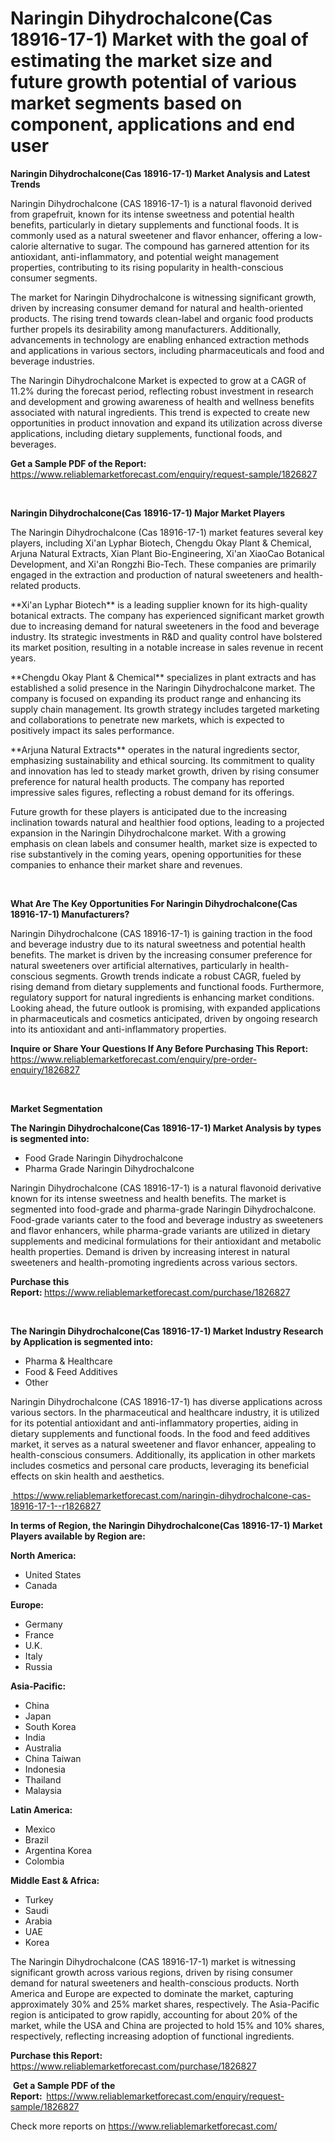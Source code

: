 <p><h1>Naringin Dihydrochalcone(Cas 18916-17-1) Market with the goal of estimating the market size and future growth potential of various market segments based on component, applications and end user</h1></p><p><strong>Naringin Dihydrochalcone(Cas 18916-17-1) Market Analysis and Latest Trends</strong></p>
<p><p>Naringin Dihydrochalcone (CAS 18916-17-1) is a natural flavonoid derived from grapefruit, known for its intense sweetness and potential health benefits, particularly in dietary supplements and functional foods. It is commonly used as a natural sweetener and flavor enhancer, offering a low-calorie alternative to sugar. The compound has garnered attention for its antioxidant, anti-inflammatory, and potential weight management properties, contributing to its rising popularity in health-conscious consumer segments.</p><p>The market for Naringin Dihydrochalcone is witnessing significant growth, driven by increasing consumer demand for natural and health-oriented products. The rising trend towards clean-label and organic food products further propels its desirability among manufacturers. Additionally, advancements in technology are enabling enhanced extraction methods and applications in various sectors, including pharmaceuticals and food and beverage industries.</p><p>The Naringin Dihydrochalcone Market is expected to grow at a CAGR of 11.2% during the forecast period, reflecting robust investment in research and development and growing awareness of health and wellness benefits associated with natural ingredients. This trend is expected to create new opportunities in product innovation and expand its utilization across diverse applications, including dietary supplements, functional foods, and beverages.</p></p>
<p><strong>Get a Sample PDF of the Report:&nbsp;</strong> <a href="https://www.reliablemarketforecast.com/enquiry/request-sample/1826827?utm_campaign=2307&utm_medium=2&utm_source=Github&utm_content=ia&utm_term=03042025&utm_id=naringin-dihydrochalconecas-18916-17-1">https://www.reliablemarketforecast.com/enquiry/request-sample/1826827</a></p>
<p>&nbsp;</p>
<p><strong>Naringin Dihydrochalcone(Cas 18916-17-1) Major Market Players</strong></p>
<p><p>The Naringin Dihydrochalcone (Cas 18916-17-1) market features several key players, including Xi'an Lyphar Biotech, Chengdu Okay Plant & Chemical, Arjuna Natural Extracts, Xian Plant Bio-Engineering, Xi'an XiaoCao Botanical Development, and Xi'an Rongzhi Bio-Tech. These companies are primarily engaged in the extraction and production of natural sweeteners and health-related products.</p><p>**Xi'an Lyphar Biotech** is a leading supplier known for its high-quality botanical extracts. The company has experienced significant market growth due to increasing demand for natural sweeteners in the food and beverage industry. Its strategic investments in R&D and quality control have bolstered its market position, resulting in a notable increase in sales revenue in recent years.</p><p>**Chengdu Okay Plant & Chemical** specializes in plant extracts and has established a solid presence in the Naringin Dihydrochalcone market. The company is focused on expanding its product range and enhancing its supply chain management. Its growth strategy includes targeted marketing and collaborations to penetrate new markets, which is expected to positively impact its sales performance.</p><p>**Arjuna Natural Extracts** operates in the natural ingredients sector, emphasizing sustainability and ethical sourcing. Its commitment to quality and innovation has led to steady market growth, driven by rising consumer preference for natural health products. The company has reported impressive sales figures, reflecting a robust demand for its offerings.</p><p>Future growth for these players is anticipated due to the increasing inclination towards natural and healthier food options, leading to a projected expansion in the Naringin Dihydrochalcone market. With a growing emphasis on clean labels and consumer health, market size is expected to rise substantively in the coming years, opening opportunities for these companies to enhance their market share and revenues.</p></p>
<p>&nbsp;</p>
<p><strong>What Are The Key Opportunities For Naringin Dihydrochalcone(Cas 18916-17-1) Manufacturers?</strong></p>
<p><p>Naringin Dihydrochalcone (CAS 18916-17-1) is gaining traction in the food and beverage industry due to its natural sweetness and potential health benefits. The market is driven by the increasing consumer preference for natural sweeteners over artificial alternatives, particularly in health-conscious segments. Growth trends indicate a robust CAGR, fueled by rising demand from dietary supplements and functional foods. Furthermore, regulatory support for natural ingredients is enhancing market conditions. Looking ahead, the future outlook is promising, with expanded applications in pharmaceuticals and cosmetics anticipated, driven by ongoing research into its antioxidant and anti-inflammatory properties.</p></p>
<p><strong>Inquire or Share Your Questions If Any Before Purchasing This Report:</strong> <a href="https://www.reliablemarketforecast.com/enquiry/pre-order-enquiry/1826827?utm_campaign=2307&utm_medium=2&utm_source=Github&utm_content=ia&utm_term=03042025&utm_id=naringin-dihydrochalconecas-18916-17-1">https://www.reliablemarketforecast.com/enquiry/pre-order-enquiry/1826827</a></p>
<p>&nbsp;</p>
<p><strong>Market Segmentation</strong></p>
<p><strong>The Naringin Dihydrochalcone(Cas 18916-17-1) Market Analysis by types is segmented into:</strong></p>
<p><ul><li>Food Grade Naringin Dihydrochalcone</li><li>Pharma Grade Naringin Dihydrochalcone</li></ul></p>
<p><p>Naringin Dihydrochalcone (CAS 18916-17-1) is a natural flavonoid derivative known for its intense sweetness and health benefits. The market is segmented into food-grade and pharma-grade Naringin Dihydrochalcone. Food-grade variants cater to the food and beverage industry as sweeteners and flavor enhancers, while pharma-grade variants are utilized in dietary supplements and medicinal formulations for their antioxidant and metabolic health properties. Demand is driven by increasing interest in natural sweeteners and health-promoting ingredients across various sectors.</p></p>
<p><strong>Purchase this Report:&nbsp;</strong><a href="https://www.reliablemarketforecast.com/purchase/1826827?utm_campaign=2307&utm_medium=2&utm_source=Github&utm_content=ia&utm_term=03042025&utm_id=naringin-dihydrochalconecas-18916-17-1">https://www.reliablemarketforecast.com/purchase/1826827</a></p>
<p>&nbsp;</p>
<p><strong>The Naringin Dihydrochalcone(Cas 18916-17-1) Market Industry Research by Application is segmented into:</strong></p>
<p><ul><li>Pharma & Healthcare</li><li>Food & Feed Additives</li><li>Other</li></ul></p>
<p><p>Naringin Dihydrochalcone (CAS 18916-17-1) has diverse applications across various sectors. In the pharmaceutical and healthcare industry, it is utilized for its potential antioxidant and anti-inflammatory properties, aiding in dietary supplements and functional foods. In the food and feed additives market, it serves as a natural sweetener and flavor enhancer, appealing to health-conscious consumers. Additionally, its application in other markets includes cosmetics and personal care products, leveraging its beneficial effects on skin health and aesthetics.</p></p>
<p><a href="https://www.reliablemarketforecast.com/naringin-dihydrochalcone-cas-18916-17-1--r1826827?utm_campaign=2307&utm_medium=2&utm_source=Github&utm_content=ia&utm_term=03042025&utm_id=naringin-dihydrochalconecas-18916-17-1">&nbsp;https://www.reliablemarketforecast.com/naringin-dihydrochalcone-cas-18916-17-1--r1826827</a></p>
<p><strong>In terms of Region, the Naringin Dihydrochalcone(Cas 18916-17-1) Market Players available by Region are:</strong></p>
<p>
    <p> <strong> North America: </strong>
        <ul>
            <li>United States</li>
            <li>Canada</li>
        </ul>
        </p> 
    <p> <strong> Europe: </strong>
        <ul>
            <li>Germany</li>
            <li>France</li>
            <li>U.K.</li>
            <li>Italy</li>
            <li>Russia</li>
        </ul>
        </p> 
    <p> <strong> Asia-Pacific: </strong>
        <ul>
            <li>China</li>
            <li>Japan</li>
            <li>South Korea</li>
            <li>India</li>
            <li>Australia</li>
            <li>China Taiwan</li>
            <li>Indonesia</li>
            <li>Thailand</li>
            <li>Malaysia</li>
        </ul>
        </p> 
    <p> <strong> Latin America: </strong>
        <ul>
            <li>Mexico</li>
            <li>Brazil</li>
            <li>Argentina Korea</li>
            <li>Colombia</li>
        </ul>
        </p> 
    <p> <strong> Middle East & Africa: </strong>
        <ul>
            <li>Turkey</li>
            <li>Saudi</li>
            <li>Arabia</li>
            <li>UAE</li>
            <li>Korea</li>
        </ul>
    </p>
    </p>
<p><p>The Naringin Dihydrochalcone (CAS 18916-17-1) market is witnessing significant growth across various regions, driven by rising consumer demand for natural sweeteners and health-conscious products. North America and Europe are expected to dominate the market, capturing approximately 30% and 25% market shares, respectively. The Asia-Pacific region is anticipated to grow rapidly, accounting for about 20% of the market, while the USA and China are projected to hold 15% and 10% shares, respectively, reflecting increasing adoption of functional ingredients.</p></p>
<p><strong>Purchase this Report: </strong><a href="https://www.reliablemarketforecast.com/purchase/1826827?utm_campaign=2307&utm_medium=2&utm_source=Github&utm_content=ia&utm_term=03042025&utm_id=naringin-dihydrochalconecas-18916-17-1">https://www.reliablemarketforecast.com/purchase/1826827</a></p>
<p>&nbsp;<strong>Get a Sample PDF of the Report:&nbsp;&nbsp;</strong><a href="https://www.reliablemarketforecast.com/enquiry/request-sample/1826827?utm_campaign=2307&utm_medium=2&utm_source=Github&utm_content=ia&utm_term=03042025&utm_id=naringin-dihydrochalconecas-18916-17-1">https://www.reliablemarketforecast.com/enquiry/request-sample/1826827</a></p>
<p><strong></strong></p>
<p>Check more reports on <a href="https://www.reliablemarketforecast.com/?utm_campaign=2307&utm_medium=2&utm_source=Github&utm_content=ia&utm_term=03042025&utm_id=naringin-dihydrochalconecas-18916-17-1">https://www.reliablemarketforecast.com/</a></p>